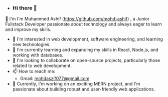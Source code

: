 - ### Hi there 👋

👋  I'm I'm Muhammed Ashif (https://github.com/mohd-ashif) , a Junior Fullstack Developer passionate about technology and always eager to learn and improve my skills.
- 👀 I'm interested in web development, software engineering, and learning new technologies.
- 🌱 I'm currently learning and expanding my skills in React, Node.js, and working with databases.
- 💞️ I'm looking to collaborate on open-source projects, particularly those related to web development.
- 📫 How to reach me:
  - Gmail: [mohdaszif077@gmail.com](mailto:mohdaszif077@gmail.com)
- 🚀 Currently, I'm working on an exciting MERN project, and I'm passionate about building robust and user-friendly web applications.



